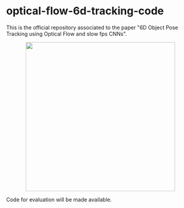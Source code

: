 # optical-flow-6d-tracking-code

This is the official repository associated to the paper "6D Object Pose Tracking using Optical Flow and slow fps CNNs".

<p align="center"><img src="https://github.com/robotology/optical-flow-6d-tracking-code/blob/main/assets/scheme.png" alt="" height=400px/></p>

Code for evaluation will be made available.
